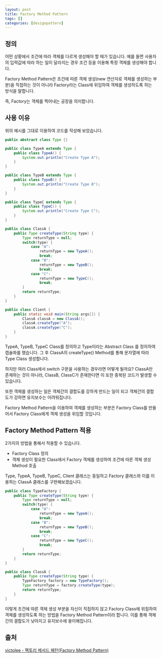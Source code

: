 ```yaml
---
layout: post
title: Factory Method Pattern
tags: []
categories: [designpattern]
---
```


## 정의

어떤 상황에서 조건에 따라 객체를 다르게 생성해야 할 때가 있습니다. 예를 들면 사용자의 입력값에 따라 하는 일이 달라지는 경우 조건 등을 이용해 특정 객체를 생성해야 합니다.

Factory Method Pattern은 조건에 따른 객체 생성(new 연산자로 객체를 생성하는 부분)을 직접하는 것이 아니라 Factory라는 Class에 위임하여 객체를 생성하도록 하는 방식을 말합니다.

즉, Factory는 객체를 찍어내는 공장을 의미합니다.

## 사용 이유

 위의 예시를 그대로 이용하여 코드를 작성해 보았습니다.

```java
public abstract class Type {}
```

```java
public class TypeA extends Type {
    public class TypeA() {
        System.out.println("Create Type A");
    }
}
```

```java
public class TypeB extends Type {
    public class TypeB() {
        System.out.println("Create Type B");
    }
}
```

```java
public class TypeC extends Type {
    public class TypeC() {
        System.out.println("Create Type C");
    }
}
```

```java
public class ClassA {
    public Type createType(String type) {
        Type returnType = null;
        switch(type) {
            case "A":
                returnType = new TypeA();
                break;
            case "B":
                returnType = new TypeB();
                break;
            case "C":
                returnType = new TypeC();
                break;
        }
        return returnType;
    }
}
```

```java
public class Client {
    public static void main(String args[]) {
        ClassA classA = new ClassA();
        classA.createType("A");
        classA.createType("C");
    }
}
```

TypeA, TypeB, TypeC Class를 정의하고 Type이라는 Abstract Class 를 정의하여 캡슐화를 했습니다. 그 후 ClassA의 createType() Method를 통해 문자열에 따라 Type Class 생성합니다.

하지만 여러 Class에서 switch 구문을 사용하는 경우라면 어떻게 될까요? ClassA만 존재하는 것이 아니라, ClassB, ClassC가 존재한다면 이 또한 중복된 코드가 발생할 수 있습니다.

또한 객체를 생성하는 일은 객체간의 결합도를 강하게 만드는 일이 되고 객체간의 결합도가 강하면 유지보수는 어려워집니다.

Factory Method Pattern을 이용하여 객체를 생성하는 부분은 Factory Class를 만들어서 Factory Class에게 객체 생성을 위임할 것입니다.

## Factory Method Pattern 적용

2가지의 방법을 통해서 적용할 수 있습니다.

* Factory Class 정의
* 객체 생성이 필요한 Class에서 Factory 객체를 생성하여 조건에 따른 객체 생성 Method 호출

Type, TypeA, TypeB, TypeC, Client 클래스는 동일하고 Factory 클래스와 이를 이용하는 ClassA 클래스를 구현해보겠습니다.

```java
public class TypeFactory {
    public Type createType(String type) {
        Type returnType = null;
        switch(type) {
            case "A":
                returnType = new TypeA();
                break;
            case "B":
                returnType = new TypeB();
                break;
            case "C":
                returnType = new TypeC();
                break;
        }
        return returnType;
    }
}
```

```java
public class ClassA {
    public Type createType(String type) {
        TypeFactory factory = new TypeFactory();
        Type returnType = factory.createType(type);
        return returnType;
    }
}
```

이렇게 조건에 따른 객체 생성 부분을 자신이 직접하지 않고 Factory Class에 위힘하여 객체를 생성하도록 하는 방법을 Factory Method Pattern이라 합니다. 이를 통해 객체간의 결합도가 낮아지고 유지보수에 용이해집니다.

## 출처

[victolee - 팩토리 메서드 패턴(Factory Method Pattern)](https://victorydntmd.tistory.com/299?category=719467)